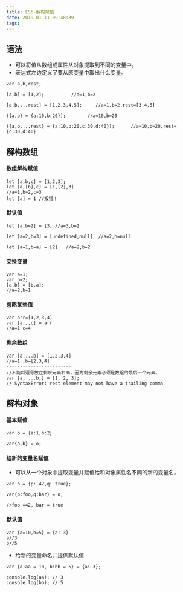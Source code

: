 ```yaml
---
title: ES6-解构赋值
date: 2019-01-11 09:48:39
tags:
---
```

## 语法

- 可以将值从数组或属性从对象提取到不同的变量中。
- 表达式左边定义了要从原变量中取出什么变量。
```
var a,b,rest;

[a,b] = [1,2];          //a=1,b=2

[a,b,...rest] = [1,2,3,4,5];     //a=1,b=2,rest=[3,4,5]

({a,b} = {a:10,b:20});        //a=10,b=20

({a,b,...rest} = {a:10,b:20,c:30,d:40});      //a=10,b=20,rest={c:30,d:40}
```
## 解构数组

#### 数组解构赋值

```
let [a,b,c] = [1,2,3];
let [a,[b],c] = [1,[2],3]
//a=1,b=2,c=3
let [a] = 1 //报错！
```
#### 默认值
```
let [a,b=2] = [3] //a=3,b=2

let [a=2,b=3] = [undefined,null]  //a=2,b=null

let [a=1,b=a] = [2]   //a=2,b=2
```
#### 交换变量

```
var a=1;
var b=2;
[a,b] = [b,a];
//a=2,b=1
```
#### 忽略某些值

```
var arr=[1,2,3,4]
var [a,,,c] = arr
//a=1 c=4
```
#### 剩余数组

```
var [a,...b] = [1,2,3,4]
//a=1 ,b=[2,3,4]
------------------------
//不能将逗号放在剩余元素右面，因为剩余元素必须是数组的最后一个元素。
var [a, ...b,] = [1, 2, 3];
// SyntaxError: rest element may not have a trailing comma

```

## 解构对象

#### 基本赋值

```
var o = {a:1,b:2}

var{a,b} = o;
```
#### 给新的变量名赋值

- 可以从一个对象中提取变量并赋值给和对象属性名不同的新的变量名。
```
var o = {p: 42,q: true};

var{p:foo,q:bar} = o;

//foo =42, bar = true
```
#### 默认值
```
var {a=10,b=5} = {a: 3}
a//3
b//5
```
- 给新的变量命名并提供默认值
```
var {a:aa = 10, b:bb = 5} = {a: 3};

console.log(aa); // 3
console.log(bb); // 5
```